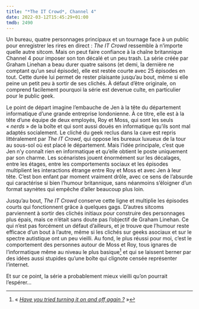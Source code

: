 ```yaml
---
title: "*The IT Crowd*, Channel 4"
date: 2022-03-12T15:45:29+01:00
tmdb: 2490 
---
```


Un bureau, quatre personnages principaux et un tournage face à un public pour enregistrer les rires en direct : *The IT Crowd* ressemble à n’importe quelle autre sitcom. Mais on peut faire confiance à la chaîne britannique Channel 4 pour imposer son ton décalé et un peu trash. La série créée par Graham Linehan a beau durer quatre saisons (et demi, la dernière ne comptant qu’un seul épisode), elle est restée courte avec 25 épisodes en tout. Cette durée lui permet de rester plaisante jusqu’au bout, même si elle peine un petit peu à sortir de ses clichés. À défaut d’être originale, on comprend facilement pourquoi la série est devenue culte, en particulier pour le public geek.

Le point de départ imagine l’embauche de Jen à la tête du département informatique d’une grande entreprise londonienne. À ce titre, elle est à la tête d’une équipe de deux employés, Roy et Moss, qui sont les seuls « *nerds* » de la boîte et qui sont aussi doués en informatique qu’ils sont mal adaptés socialement. Le cliché du geek reclus dans la cave est repris littéralement par ‌*The IT Crowd*, qui oppose les bureaux luxueux de la tour au sous-sol où est placé le département. Mais l’idée principale, c’est que Jen n’y connaît rien en informatique et qu’elle obtient le poste uniquement par son charme. Les scénaristes jouent énormément sur les décalages, entre les étages, entre les comportements sociaux et les épisodes multiplient les interactions étrange entre Roy et Moss et avec Jen à leur tête. C’est bon enfant par moment vraiment drôle, avec ce sens de l’absurde qui caractérise si bien l’humour britannique, sans néanmoins s’éloigner d’un format saynètes qui empêche d’aller beaucoup plus loin.

Jusqu’au bout, *The IT Crowd* conserve cette ligne et multiplie les épisodes courts qui fonctionnent grâce à quelques gags. D’autres sitcoms parviennent à sortir des clichés initiaux pour construire des personnages plus épais, mais ce n’était sans doute pas l’objectif de Graham Linehan. Ce qui n’est pas forcément un défaut d’ailleurs, et je trouve que l’humour reste efficace d’un bout à l’autre, même si les clichés sur geeks asociaux et sur le spectre autistique ont un peu vieilli. Au fond, le plus réussi pour moi, c’est le comportement des personnes autour de Moss et Roy, tous ignares de l’informatique même au niveau le plus basique[^1] et qui se laissent berner par des idées aussi stupides qu’une boîte qui clignote censée représenter l’internet. 

Et sur ce point, la série a probablement mieux vieilli qu’on pourrait l’espérer…

[^1]: « [*Have you tried turning it on and off again ?*](https://www.youtube.com/watch?v=nn2FB1P_Mn8) »
